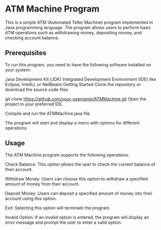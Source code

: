 # ATM Machine Program
This is a simple ATM (Automated Teller Machine) program implemented in Java programming language. The program allows users to perform basic ATM operations such as withdrawing money, depositing money, and checking account balance.

## Prerequisites
To run this program, you need to have the following software installed on your system:

Java Development Kit (JDK)
Integrated Development Environment (IDE) like Eclipse, IntelliJ, or NetBeans
Getting Started
Clone the repository or download the source code files.

git clone https://github.com/your-username/ATMMachine.git
Open the project in your preferred IDE.

Compile and run the ATMMachine.java file.

The program will start and display a menu with options for different operations.

## Usage
The ATM Machine program supports the following operations:

Check Balance: This option allows the user to check the current balance of their account.

Withdraw Money: Users can choose this option to withdraw a specified amount of money from their account.

Deposit Money: Users can deposit a specified amount of money into their account using this option.

Exit: Selecting this option will terminate the program.

Invalid Option: If an invalid option is entered, the program will display an error message and prompt the user to enter a valid option.
